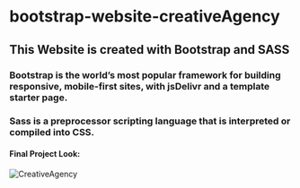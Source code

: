 # bootstrap-website-creativeAgency

## This Website is created with Bootstrap and SASS

### Bootstrap is the world’s most popular framework for building responsive, mobile-first sites, with jsDelivr and a template starter page.
### Sass is a preprocessor scripting language that is interpreted or compiled into CSS.

#### Final Project Look:

![CreativeAgency](https://user-images.githubusercontent.com/85864921/206861485-8952a8b8-0e7e-43e6-a897-ad8dadb6c541.png)
